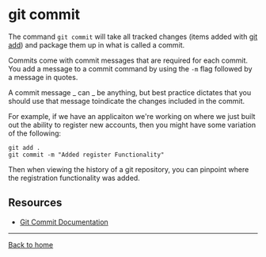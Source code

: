 # git commit 

The command `git commit` will take all tracked changes (items added with [git add](./Add.md)) and package them up in what is called a commit.

Commits come with commit messages that are required for each commit.  You add a message to a commit command by using the `-m` flag followed by a message in quotes.

A commit message _ can _ be anything, but best practice dictates that you should use that message toindicate the changes included in the commit.

For example, if we have an applicaiton we're working on where we just built out the ability to register new accounts, then you might have some variation of the following:

```
git add .
git commit -m "Added register Functionality"
```
Then when viewing the history of a git repository, you can pinpoint where the registration functionality was added.

## Resources
- [Git Commit Documentation](https://git-scm/docs/git-commit)
---
[Back to home](../README.md)
